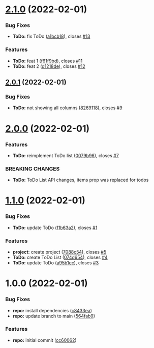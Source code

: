 # [2.1.0](https://github.com/Cervantes007/empty-rel/compare/v2.0.1...v2.1.0) (2022-02-01)


### Bug Fixes

* **ToDo:** fix ToDo ([a1bcb18](https://github.com/Cervantes007/empty-rel/commit/a1bcb18a093e947233e49caa461bfe641a325aac)), closes [#13](https://github.com/Cervantes007/empty-rel/issues/13)


### Features

* **ToDo:** feat 1 ([f61f9bd](https://github.com/Cervantes007/empty-rel/commit/f61f9bddcf1ef688382988a8385f89c87f156d55)), closes [#11](https://github.com/Cervantes007/empty-rel/issues/11)
* **ToDo:** feat 2 ([d1218de](https://github.com/Cervantes007/empty-rel/commit/d1218de23119e7ff4da9a2830bddf5156af49a61)), closes [#12](https://github.com/Cervantes007/empty-rel/issues/12)

## [2.0.1](https://github.com/Cervantes007/empty-rel/compare/v2.0.0...v2.0.1) (2022-02-01)


### Bug Fixes

* **ToDo:** not showing all columns ([8269118](https://github.com/Cervantes007/empty-rel/commit/82691182a76fc1a62304f54cd123c77d8cacc2e6)), closes [#9](https://github.com/Cervantes007/empty-rel/issues/9)

# [2.0.0](https://github.com/Cervantes007/empty-rel/compare/v1.1.0...v2.0.0) (2022-02-01)


### Features

* **ToDo:** reimplement ToDo list ([0079b96](https://github.com/Cervantes007/empty-rel/commit/0079b96f4d8c7fdaab13d92819cea8582224f2e6)), closes [#7](https://github.com/Cervantes007/empty-rel/issues/7)


### BREAKING CHANGES

* **ToDo:** ToDo List API changes, items prop was replaced for
todos

# [1.1.0](https://github.com/Cervantes007/empty-rel/compare/v1.0.0...v1.1.0) (2022-02-01)


### Bug Fixes

* **ToDo:** update ToDo ([f1b63a2](https://github.com/Cervantes007/empty-rel/commit/f1b63a262a35db5d293188a9b8ee4fc30baa5566)), closes [#1](https://github.com/Cervantes007/empty-rel/issues/1)


### Features

* **project:** create project ([7088c54](https://github.com/Cervantes007/empty-rel/commit/7088c544d2b7afe7a0529449e3d276feb8941c98)), closes [#5](https://github.com/Cervantes007/empty-rel/issues/5)
* **ToDo:** create ToDo List ([074d654](https://github.com/Cervantes007/empty-rel/commit/074d654b7a7a009219f050fd0392a5460ddaf1cd)), closes [#4](https://github.com/Cervantes007/empty-rel/issues/4)
* **ToDo:** update ToDo ([a95b1ec](https://github.com/Cervantes007/empty-rel/commit/a95b1ec39b2ed2173b73ad1ed0ce807ca3fa217c)), closes [#3](https://github.com/Cervantes007/empty-rel/issues/3)

# 1.0.0 (2022-02-01)


### Bug Fixes

* **repo:** install dependencies ([c8433ea](https://github.com/Cervantes007/empty-rel/commit/c8433eae7aac913b26b16350bb7f14facbae18a7))
* **repo:** update branch to main ([564fab9](https://github.com/Cervantes007/empty-rel/commit/564fab99db64f0742472fe79aeabfb628a08661e))


### Features

* **repo:** initial commit ([cc60062](https://github.com/Cervantes007/empty-rel/commit/cc60062669aa2ad9f5049db6a23e4638cf727bf4))
